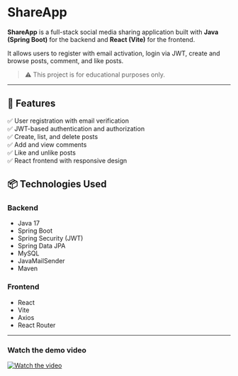 # ShareApp

**ShareApp** is a full-stack social media sharing application built with **Java (Spring Boot)** for the backend and **React (Vite)** for the frontend.

It allows users to register with email activation, login via JWT, create and browse posts, comment, and like posts.

> ⚠️ This project is for educational purposes only.

---

## 🚀 Features

✅ User registration with email verification  
✅ JWT-based authentication and authorization  
✅ Create, list, and delete posts  
✅ Add and view comments  
✅ Like and unlike posts  
✅ React frontend with responsive design  


## 📦 Technologies Used
### Backend
- Java 17
- Spring Boot
- Spring Security (JWT)
- Spring Data JPA
- MySQL
- JavaMailSender
- Maven

### Frontend
- React
- Vite
- Axios
- React Router

---

### Watch the demo video

[![Watch the video](https://img.youtube.com/vi/15qxImgwtto/maxresdefault.jpg)](https://youtu.be/15qxImgwtto)